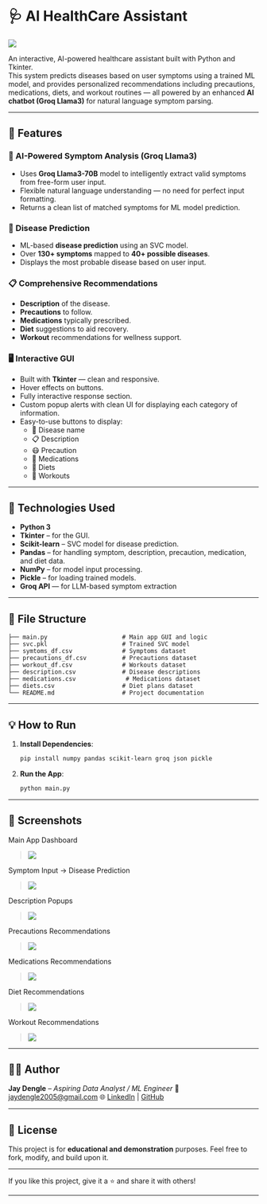 # 🩺 AI HealthCare Assistant

![](https://github.com/jay3425/AI-HealthCare-Center/blob/main/MainImg.png)

An interactive, AI-powered healthcare assistant built with Python and Tkinter.  
This system predicts diseases based on user symptoms using a trained ML model, and provides personalized recommendations including precautions, medications, diets, and workout routines — all powered by an enhanced **AI chatbot (Groq Llama3)** for natural language symptom parsing.

---

## 🚀 Features

### 🤖 AI-Powered Symptom Analysis (Groq Llama3)
- Uses **Groq Llama3-70B** model to intelligently extract valid symptoms from free-form user input.
- Flexible natural language understanding — no need for perfect input formatting.
- Returns a clean list of matched symptoms for ML model prediction.

### 🧠 Disease Prediction
- ML-based **disease prediction** using an SVC model.
- Over **130+ symptoms** mapped to **40+ possible diseases**.
- Displays the most probable disease based on user input.

### 📋 Comprehensive Recommendations
- **Description** of the disease.
- **Precautions** to follow.
- **Medications** typically prescribed.
- **Diet** suggestions to aid recovery.
- **Workout** recommendations for wellness support.

### 🖥️ Interactive GUI
- Built with **Tkinter** — clean and responsive.
- Hover effects on buttons.
- Fully interactive response section.
- Custom popup alerts with clean UI for displaying each category of information.
- Easy-to-use buttons to display:
  - 🦠 Disease name
  - 📋 Description
  - 😷 Precaution
  - 💊 Medications
  - 🍴 Diets
  - 🏃 Workouts

---

## 🧠 Technologies Used

- **Python 3**
- **Tkinter** – for the GUI.
- **Scikit-learn** – SVC model for disease prediction.
- **Pandas** – for handling symptom, description, precaution, medication, and diet data.
- **NumPy** – for model input processing.
- **Pickle** – for loading trained models.
- **Groq API** — for LLM-based symptom extraction
---

## 📂 File Structure

```plaintext
├── main.py                     # Main app GUI and logic
├── svc.pkl                     # Trained SVC model
├── symtoms_df.csv              # Symptoms dataset
├── precautions_df.csv          # Precautions dataset
├── workout_df.csv              # Workouts dataset
├── description.csv             # Disease descriptions
├── medications.csv              # Medications dataset
├── diets.csv                   # Diet plans dataset
└── README.md                   # Project documentation
````

---

## 💡 How to Run

1. **Install Dependencies**:

   ```bash
   pip install numpy pandas scikit-learn groq json pickle
   ```

2. **Run the App**:

   ```bash
   python main.py
   ```

---

## 📸 Screenshots
Main App Dashboard
>  ![](https://github.com/jay3425/AI-HealthCare-Center/blob/main/Screenshot%20(471).png)

Symptom Input → Disease Prediction
>  ![](https://github.com/jay3425/AI-HealthCare-Center/blob/main/Screenshot%20(481).png)

Description Popups
>  ![](https://github.com/jay3425/AI-HealthCare-Center/blob/main/Screenshot%20(476).png)

Precautions Recommendations
>  ![](https://github.com/jay3425/AI-HealthCare-Center/blob/main/Screenshot%20(477).png)

Medications Recommendations
>  ![](https://github.com/jay3425/AI-HealthCare-Center/blob/main/Screenshot%20(478).png)

Diet Recommendations
>  ![](https://github.com/jay3425/AI-HealthCare-Center/blob/main/Screenshot%20(480).png)

Workout Recommendations
>  ![](https://github.com/jay3425/AI-HealthCare-Center/blob/main/Screenshot%20(479).png)

---

## 👨‍💻 Author

**Jay Dengle** – *Aspiring Data Analyst / ML Engineer*
📧 [jaydengle2005@gmail.com](mailto:jaydengle2005@gmail.com)
🌐 [LinkedIn](https://www.linkedin.com/in/jay-anil-dengle-049952337/) | [GitHub](https://github.com/jay3425)

---

## 📃 License

This project is for **educational and demonstration** purposes.
Feel free to fork, modify, and build upon it.

---

If you like this project, give it a ⭐ and share it with others!

---
